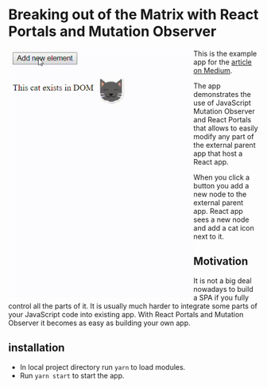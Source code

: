# Breaking out of the Matrix with React Portals and Mutation Observer

<img align="left" src="video.gif" height="500px">

This is the example app for the [article on Medium](https://).

The app demonstrates the use of JavaScript Mutation Observer and React Portals that allows to easily modify any part of
the external parent app that host a React app.

When you click a button you add a new node to the external parent app. React app sees a new node and add a cat icon next to it. 

## Motivation
It is not a big deal nowadays to build a SPA if you fully control all the parts of it. It is usually much harder to integrate some parts
of your JavaScript code into existing app. With React Portals and Mutation Observer it becomes as easy as building your own app.

## installation
* In local project directory run `yarn` to load modules.
* Run `yarn start` to start the app.